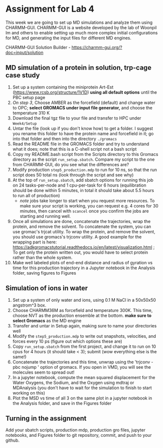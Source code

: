 # Assignment for Lab 4

This week we are going to set up MD simulations and analyze them using CHARMM-GUI. CHARMM-GUI is a website developed by the lab of Woonpil Im and others to enable setting up much more complex initial configurations for MD, and generating the input files for different MD engines.

CHARMM-GUI Solution Builder - https://charmm-gui.org/?doc=input/solution

## MD simulation of a protein in solution, trp-cage case study
1. Set up a system containing the miniprotein Art-Est (https://www.rcsb.org/structure/1V1D) **using all default options** until the PBC setup page
2. *On step 3*, Choose AMBER as the forcefield (default) and change water to OPC; **select GROMACS under input file generator,** and choose the temperature 310 K
3. Download the final tgz file to your file and transfer to HPC under `Week4/Setup`
4. Untar the file (look up if you don't know how) to get a folder. I suggest you rename this folder to have the protein name and forcefield in it;  go into that folder and then into the directory `./gromacs`
5. Read the README file in the GROMACS folder and try to understand what it does; note that this is a C-shell script not a bash script
6. Copy my README.bash script from the Scripts directory to this Gromacs directory as the script `run_setup.sbatch`. Compare my script to the one from CHARMM-GUI, do you see what the differences are? 
7. Modify production `step5_production.mdp` to run for 10 ns, so that the run script does 50 total ns (look through the script and see why)
8. At the top of `run_setup.sbatch`, add sbatch options for running this job on 24 tasks-per-node and 1 cpu-per-task for 6 hours (equilibration should be done within 5 minutes, in total it should take about 5.5 hours to run all of production)
	- *note* jobs take longer to start when you request more resources. To make sure your script is working, you can request e.g. 4 cores for 30 minutes, then cancel with `scancel` once you confirm the jobs are starting and running well. 
9. Once all simulations are done, concatenate the trajectories, wrap the protein, and remove the solvent.
To concatenate the system, you can use gromac's trjcat utility.
To wrap the protein, and remove the solvent, you should use gromacs's trjconv utility. A good example for the wrapping part is here: https://adkgromacstutorial.readthedocs.io/en/latest/visualization.html ; To get only the protein written out, you would have to select protein rather than the whole system.
10. Make well labeled plots of end-end distance and radius of gyration vs time for this production trajectory in a Jupyter notebook in the Analysis folder, saving figures to Figures

## Simulation of ions in water
1. Set up a system of only water and ions, using 0.1 M NaCl in a 50x50x50 angstrom^3 box. 
2. Choose CHARMM36M as forcefield and temperature 300K. This time, choose NVT as the production ensemble at the bottom. **make sure to select Gromacs** as the MD engine
3. Transfer and untar in Setup again, making sure to name your directories well
4. Modify the `step5_production.mdp` to write out snapshots, velocities, and forces every 10 ps (figure out which options these are)
5. Copy `run_setup.sbatch` from the first project, and change it to run on 10 cpus for 4 hours (it should take < 3); submit (wow everything else is the same!)
6. Concatenate the trajectories and this time, unwrap using the 'trjconv -pbc nojump ' option of gromacs. If you open in VMD, you will see the molecules seem to spread out!
7. In a jupyter notebook, compute the mean squared displacement for the Water Oxygens, the Sodium, and the Oxygen using mdtraj or MDAnalysis (you don't have to wait for the simulation to finish to start working on this)
8. Plot the MSD vs time of all 3 on the same plot in a jupyter notebook in the Analysis folder, and save in the Figures folder

## Turning in the assignment
Add your sbatch scripts, production mdp, production gro files, jupyter notebooks, and Figures folder to git repository, commit, and push to your github.
